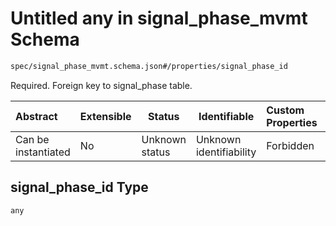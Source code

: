 # Untitled any in signal_phase_mvmt Schema

```txt
spec/signal_phase_mvmt.schema.json#/properties/signal_phase_id
```

Required. Foreign key to signal_phase table.


| Abstract            | Extensible | Status         | Identifiable            | Custom Properties | Additional Properties | Access Restrictions | Defined In                                                                                        |
| :------------------ | ---------- | -------------- | ----------------------- | :---------------- | --------------------- | ------------------- | ------------------------------------------------------------------------------------------------- |
| Can be instantiated | No         | Unknown status | Unknown identifiability | Forbidden         | Allowed               | none                | [signal_phase_mvmt.schema.json\*](../../out/signal_phase_mvmt.schema.json "open original schema") |

## signal_phase_id Type

`any`
